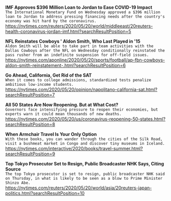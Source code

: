 **IMF Approves $396 Million Loan to Jordan to Ease COVID-19 Impact**\
`The International Monetary Fund on Wednesday approved a $396 million loan to Jordan to address pressing financing needs after the country's economy was hit hard by the coronavirus.`\
https://nytimes.com/reuters/2020/05/20/world/middleeast/20reuters-health-coronavirus-jordan-imf.html?searchResultPosition=5

**NFL Reinstates Cowboys ' Aldon Smith, Who Last Played in '15**\
`Aldon Smith will be able to take part in team activities with the Dallas Cowboys after the NFL on Wednesday conditionally reinstated the pass rusher from an indefinite suspension for off-field issues. `\
https://nytimes.com/aponline/2020/05/20/sports/football/ap-fbn-cowboys-aldon-smith-reinstatement-.html?searchResultPosition=6

**Go Ahead, California, Get Rid of the SAT**\
`When it comes to college admissions, standardized tests penalize ambitious low-income students.`\
https://nytimes.com/2020/05/20/opinion/napolitano-california-sat.html?searchResultPosition=7

**All 50 States Are Now Reopening. But at What Cost?**\
`Governors face intensifying pressure to reopen their economies, but experts warn it could mean thousands of new deaths.`\
https://nytimes.com/2020/05/20/us/coronavirus-reopening-50-states.html?searchResultPosition=8

**When Armchair Travel Is Your Only Option**\
`With these books, you can wander through the cities of the Silk Road, visit a bushmeat market in Congo and discover tiny museums in Iceland.`\
https://nytimes.com/interactive/2020/books/travel-summer.html?searchResultPosition=9

**Top Tokyo Prosecutor Set to Resign, Public Broadcaster NHK Says, Citing Source**\
`The top Tokyo prosecutor is set to resign, public broadcaster NHK said on Thursday, in what is likely to be seen as a blow to Prime Minister Shinzo Abe.`\
https://nytimes.com/reuters/2020/05/20/world/asia/20reuters-japan-politics.html?searchResultPosition=10

